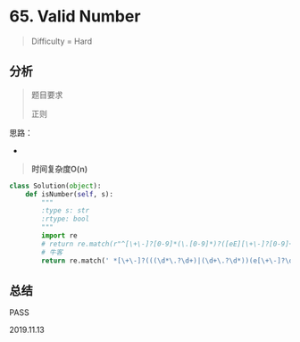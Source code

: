 # 65. Valid Number
> Difficulty = Hard

## 分析

> 题目要求
> 
> 正则

思路：

-

> **时间复杂度O(n)**

```python
class Solution(object):
    def isNumber(self, s):
        """
        :type s: str
        :rtype: bool
        """
        import re
        # return re.match(r"^[\+\-]?[0-9]*(\.[0-9]*)?([eE][\+\-]?[0-9]+)?$",s)
        # 牛客
        return re.match(' *[\+\-]?(((\d*\.?\d+)|(\d+\.?\d*))(e[\+\-]?\d+)?)[ ]*$', s)
```

## 总结

PASS


2019.11.13